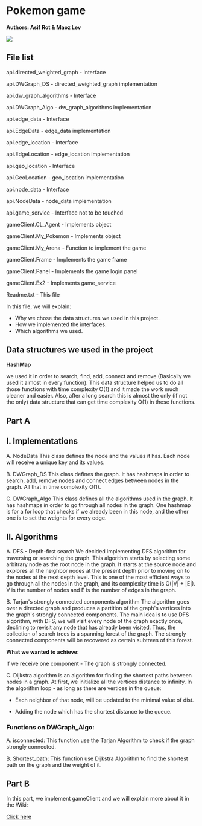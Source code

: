 # Pokemon game

**Authors: Asif Rot & Maoz Lev**

![](https://stock.wikimini.org/w/images/2/2c/Pok%C3%A9mon.gif)

File list
------------

api.directed_weighted_graph - Interface

api.DWGraph_DS - directed_weighted_graph implementation

api.dw_graph_algorithms - Interface

api.DWGraph_Algo - dw_graph_algorithms implementation

api.edge_data - Interface

api.EdgeData - edge_data implementation

api.edge_location - Interface

api.EdgeLocation - edge_location implementation

api.geo_location - Interface

api.GeoLocation - geo_location implementation

api.node_data - Interface

api.NodeData - node_data implementation

api.game_service - Interface not to be touched

gameClient.CL_Agent - Implements object

gameClient.My_Pokemon - Implements object

gameClient.My_Arena - Function to implement the game

gameClient.Frame - Implements the game frame

gameClient.Panel - Implements the game login panel

gameClient.Ex2 - Implements game_service

Readme.txt - This file

In this file, we will explain:
- Why we chose the data structures we used in this project.
- How we implemented the interfaces.
- Which algorithms we used.


Data structures we used in the project
----------

**HashMap**

we used it in order to search, find, add, connect and remove (Basically we used it almost in every function).
This data structure helped us to do all those functions with time complexity O(1) and it made the work much cleaner and easier.
Also, after a long search this is almost the only (if not the only) data structure that can get time complexity O(1) in these functions.

## Part A

I. Implementations
----------

A. NodeData
	This class defines the node and the values it has.
	Each node will receive a unique key and its values.

B. DWGraph_DS
	This class defines the graph.
	It has hashmaps in order to search, add, remove nodes and connect edges between nodes in the graph. All that in time complexity O(1).
	
C. DWGraph_Algo
	This class defines all the algorithms used in the graph.
	It has hashmaps in order to go through all nodes in the graph.
  One hashmap is for a for loop that checks if we already been in this node, and the other one is to set the weights for every edge.

II. Algorithms
----------

A. DFS - Depth-first search
	We decided implementing DFS algorithm for traversing or searching the graph.
  This algorithm starts by selecting some arbitrary node as the root node in the graph.
  It starts at the source node and explores all the neighbor nodes at the present depth prior to moving on to the nodes at the next depth level.
	This is one of the most efficient ways to go through all the nodes in the graph, and its complexity time is O(|V| + |E|).
  V is the number of nodes and E is the number of edges in the graph.
	
B. Tarjan's strongly connected components algorithm
	The algorithm goes over a directed graph and produces a partition of the graph's vertices into the graph's strongly connected components.
	The main idea is to use DFS algorithm, with DFS, we will visit every node of the graph exactly once, declining to revisit any node that has already been visited.
	Thus, the collection of search trees is a spanning forest of the graph.
	The strongly connected components will be recovered as certain subtrees of this forest.

**What we wanted to achieve:**

If we receive one component - The graph is strongly connected.

C. Dijkstra algorithm is an algorithm for finding the shortest paths between nodes in a graph.
	At first, we initialize all the vertices distance to infinity.
	In the algorithm loop - as long as there are vertices in the queue:
  
- Each neighbor of that node, will be updated to the minimal value of dist.
    
- Adding the node which has the shortest distance to the queue.
		
		
### Functions on DWGraph_Algo:

A. isconnected: This function use the Tarjan Algorithm to check if the graph strongly connected.

B. Shortest_path: This function use Dijkstra Algorithm to find the shortest path on the graph and the weight of it.

## Part B

In this part, we implement gameClient and we will explain more about it in the Wiki:

[Click here](https://github.com/maozlev/OOP_Ex2/wiki/Pokemons-game-%E2%80%90-Explanation-of-the-game)



